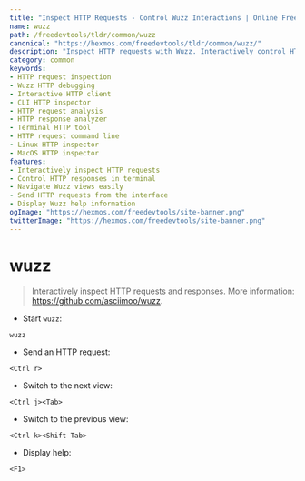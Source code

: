 ```yaml
---
title: "Inspect HTTP Requests - Control Wuzz Interactions | Online Free DevTools by Hexmos"
name: wuzz
path: /freedevtools/tldr/common/wuzz
canonical: "https://hexmos.com/freedevtools/tldr/common/wuzz/"
description: "Inspect HTTP requests with Wuzz. Interactively control HTTP requests and responses for debugging. Free online tool, no registration required."
category: common
keywords:
- HTTP request inspection
- Wuzz HTTP debugging
- Interactive HTTP client
- CLI HTTP inspector
- HTTP request analysis
- HTTP response analyzer
- Terminal HTTP tool
- HTTP request command line
- Linux HTTP inspector
- MacOS HTTP inspector
features:
- Interactively inspect HTTP requests
- Control HTTP responses in terminal
- Navigate Wuzz views easily
- Send HTTP requests from the interface
- Display Wuzz help information
ogImage: "https://hexmos.com/freedevtools/site-banner.png"
twitterImage: "https://hexmos.com/freedevtools/site-banner.png"
---
```


# wuzz

> Interactively inspect HTTP requests and responses.
> More information: <https://github.com/asciimoo/wuzz>.

- Start `wuzz`:

`wuzz`

- Send an HTTP request:

`<Ctrl r>`

- Switch to the next view:

`<Ctrl j><Tab>`

- Switch to the previous view:

`<Ctrl k><Shift Tab>`

- Display help:

`<F1>`
